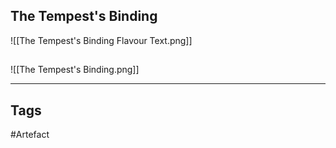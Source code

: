 ## The Tempest's Binding
![[The Tempest's Binding Flavour Text.png]]

## 
![[The Tempest's Binding.png]]

---
## Tags
#Artefact